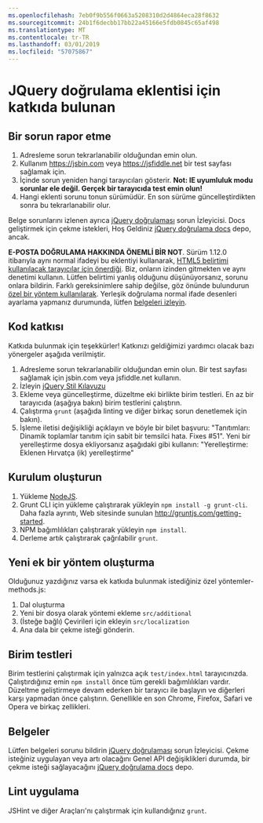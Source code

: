 ```yaml
---
ms.openlocfilehash: 7eb0f9b556f0663a5208310d2d4864eca28f8632
ms.sourcegitcommit: 24b1f6decbb17bb22a45166e5fdb0845c65af498
ms.translationtype: MT
ms.contentlocale: tr-TR
ms.lasthandoff: 03/01/2019
ms.locfileid: "57075867"
---
```

# <a name="contributing-to-the-jquery-validation-plugin"></a>JQuery doğrulama eklentisi için katkıda bulunan

## <a name="reporting-an-issue"></a>Bir sorun rapor etme

1. Adresleme sorun tekrarlanabilir olduğundan emin olun.
2. Kullanım https://jsbin.com veya https://jsfiddle.net bir test sayfası sağlamak için.
3. İçinde sorun yeniden hangi tarayıcıları gösterir. **Not: IE uyumluluk modu sorunlar ele değil. Gerçek bir tarayıcıda test emin olun!**
4. Hangi eklenti sorunu tonun sürümüdür. En son sürüme güncelleştirdikten sonra bu tekrarlanabilir olur.

Belge sorunlarını izlenen ayrıca [jQuery doğrulaması](https://github.com/jquery-validation/jquery-validation/issues) sorun İzleyicisi.
Docs geliştirmek için çekme istekleri, Hoş Geldiniz [jQuery doğrulama docs](https://github.com/jquery-validation/validation-content) depo, ancak.

**E-POSTA DOĞRULAMA HAKKINDA ÖNEMLİ BİR NOT**. Sürüm 1.12.0 itibarıyla aynı normal ifadeyi bu eklentiyi kullanarak, [HTML5 belirtimi kullanılacak tarayıcılar için önerdiği](https://html.spec.whatwg.org/multipage/forms.html#valid-e-mail-address). Biz, onların izinden gitmekten ve aynı denetimi kullanın. Lütfen belirtimi yanlış olduğunu düşünüyorsanız, sorunu onlara bildirin. Farklı gereksinimlere sahip değilse, göz önünde bulundurun [özel bir yöntem kullanılarak](http://jqueryvalidation.org/jQuery.validator.addMethod/).
Yerleşik doğrulama normal ifade desenleri ayarlama yapmanız durumunda, lütfen [belgeleri izleyin](http://jqueryvalidation.org/jQuery.validator.methods/).

## <a name="contributing-code"></a>Kod katkısı

Katkıda bulunmak için teşekkürler! Katkınızı geldiğimizi yardımcı olacak bazı yönergeler aşağıda verilmiştir.

1. Adresleme sorun tekrarlanabilir olduğundan emin olun. Bir test sayfası sağlamak için jsbin.com veya jsfiddle.net kullanın.
2. İzleyin [jQuery Stil Kılavuzu](http://contribute.jquery.com/style-guides/js)
3. Ekleme veya güncelleştirme, düzeltme eki birlikte birim testleri. En az bir tarayıcıda (aşağıya bakın) birim testlerini çalıştırın.
4. Çalıştırma `grunt` (aşağıda linting ve diğer birkaç sorun denetlemek için bakın).
5. İşleme iletisi değişikliği açıklayın ve böyle bir bilet başvuru: "Tanıtımları: Dinamik toplamlar tanıtım için sabit bir temsilci hata. Fixes #51". Yeni bir yerelleştirme dosya ekliyorsanız aşağıdaki gibi kullanın: "Yerelleştirme: Eklenen Hırvatça (ik) yerelleştirme"

## <a name="build-setup"></a>Kurulum oluşturun

1. Yükleme [NodeJS](http://nodejs.org).
2. Grunt CLI için yükleme çalıştırarak yükleyin `npm install -g grunt-cli`. Daha fazla ayrıntı, Web sitesinde sunulan http://gruntjs.com/getting-started.
3. NPM bağımlılıkları çalıştırarak yükleyin `npm install`.
4. Derleme artık çalıştırarak çağrılabilir `grunt`.

## <a name="creating-a-new-additional-method"></a>Yeni ek bir yöntem oluşturma

Olduğunuz yazdığınız varsa ek katkıda bulunmak istediğiniz özel yöntemler-methods.js:

1. Dal oluşturma
2. Yeni bir dosya olarak yöntemi ekleme `src/additional`
3. (İsteğe bağlı) Çevirileri için ekleyin `src/localization`
4. Ana dala bir çekme isteği gönderin.

## <a name="unit-tests"></a>Birim testleri

Birim testlerini çalıştırmak için yalnızca açık `test/index.html` tarayıcınızda. Çalıştırdığınız emin `npm install` önce tüm gerekli bağımlılıkları vardır.
Düzeltme geliştirmeye devam ederken bir tarayıcı ile başlayın ve diğerleri karşı yapmadan önce çalıştırın. Genellikle en son Chrome, Firefox, Safari ve Opera ve birkaç zellikleri.

## <a name="documentation"></a>Belgeler

Lütfen belgeleri sorunu bildirin [jQuery doğrulaması](https://github.com/jquery-validation/jquery-validation/issues) sorun İzleyicisi.
Çekme isteğiniz uygulayan veya artı olacağını Genel API değişiklikleri durumda, bir çekme isteği sağlayacağını [jQuery doğrulama docs](https://github.com/jquery-validation/validation-content) depo.

## <a name="linting"></a>Lint uygulama

JSHint ve diğer Araçları'nı çalıştırmak için kullandığınız `grunt`.
